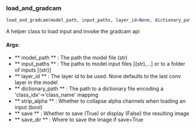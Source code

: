 

### load_and_gradcam
```python
load_and_gradcam(model_path, input_paths, layer_id=None, dictionary_path=None, strip_alpha=False, save=False, save_dir=None)
```
A helper class to load input and invoke the gradcam api

#### Args:

* ** model_path ** :  The path the model file (str)
* ** input_paths ** :  The paths to model input files [(str),...] or to a folder of inputs [(str)]
* ** layer_id ** :  The layer id to be used. None defaults to the last conv layer in the model
* ** dictionary_path ** :  The path to a dictionary file encoding a 'class_idx'->'class_name' mapping
* ** strip_alpha ** :  Whether to collapse alpha channels when loading an input (bool)
* ** save ** :  Whether to save (True) or display (False) the resulting image
* ** save_dir ** :  Where to save the image if save=True